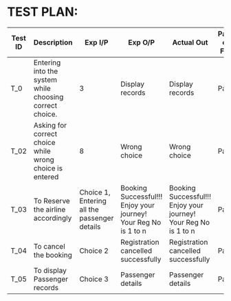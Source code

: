 # TEST PLAN:

| **Test ID** | **Description**                                              | **Exp I/P** | **Exp O/P** | **Actual Out** |**Pass or Fail**  |    
|-------------|--------------------------------------------------------------|------------|-------------|----------------|------------------|
|T_0| Entering into the system while choosing correct choice.   | 3 | Display records | Display records | Pass |
|T_02|Asking for correct choice while wrong choice is entered | 8| Wrong choice | Wrong choice | Pass
|T_03|To Reserve the airline accordingly |Choice 1, Entering all the passenger details| Booking Successful!!! Enjoy your journey! Your Reg No is 1 to n | Booking Successful!!! Enjoy your journey! Your Reg No is 1 to n |Pass |
|T_04 | To cancel the booking | Choice 2| Registration cancelled successfully | Registration cancelled successfully| Pass |
|T_05 | To display Passenger records| Choice 3 | Passenger details | Passenger details | Pass |
